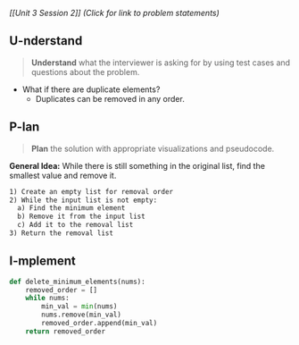 *[[Unit 3 Session 2]] (Click for link to problem statements)*

## U-nderstand
 
> **Understand** what the interviewer is asking for by using test cases and questions about the problem.

- What if there are duplicate elements?
  - Duplicates can be removed in any order.

## P-lan

> **Plan** the solution with appropriate visualizations and pseudocode.

**General Idea:** While there is still something in the original list, find the smallest value and remove it. 

```markdown
1) Create an empty list for removal order
2) While the input list is not empty:
  a) Find the minimum element
  b) Remove it from the input list
  c) Add it to the removal list
3) Return the removal list
```

## I-mplement

```python
def delete_minimum_elements(nums):
    removed_order = []
    while nums:
        min_val = min(nums)
        nums.remove(min_val)
        removed_order.append(min_val)
    return removed_order
```